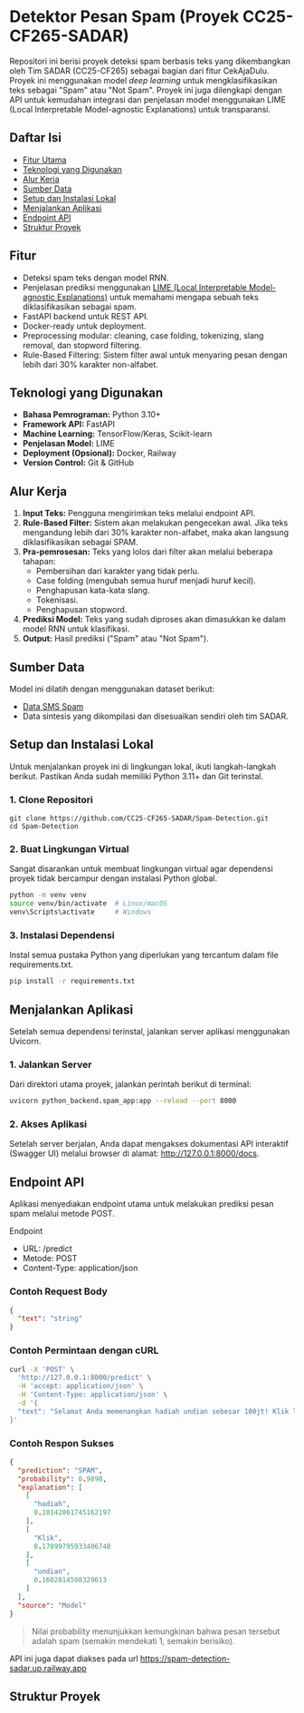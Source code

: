 # Detektor Pesan Spam (Proyek CC25-CF265-SADAR)
Repositori ini berisi proyek deteksi spam berbasis teks yang dikembangkan oleh Tim SADAR (CC25-CF265) sebagai bagian dari fitur CekAjaDulu. Proyek ini menggunakan model _deep learning_ untuk mengklasifikasikan teks sebagai "Spam" atau "Not Spam". Proyek ini juga dilengkapi dengan API untuk kemudahan integrasi dan penjelasan model menggunakan LIME (Local Interpretable Model-agnostic Explanations) untuk transparansi.

## Daftar Isi
- [Fitur Utama](#fitur)
- [Teknologi yang Digunakan](#teknologi-yang-digunakan)
- [Alur Kerja](#alur-kerja)
- [Sumber Data](#sumber-data)
- [Setup dan Instalasi Lokal](#setup-dan-instalasi-lokal)
- [Menjalankan Aplikasi](#menjalankan-aplikasi)
- [Endpoint API](#endpoint-api)
- [Struktur Proyek](#struktur-proyek)

## Fitur
- Deteksi spam teks dengan model RNN.
- Penjelasan prediksi menggunakan [LIME (Local Interpretable Model-agnostic Explanations)](https://github.com/marcotcr/lime) untuk memahami mengapa sebuah teks diklasifikasikan sebagai spam.
- FastAPI backend untuk REST API.
- Docker-ready untuk deployment.
- Preprocessing modular: cleaning, case folding, tokenizing, slang removal, dan stopword filtering.
- Rule-Based Filtering: Sistem filter awal untuk menyaring pesan dengan lebih dari 30% karakter non-alfabet.

## Teknologi yang Digunakan
- **Bahasa Pemrograman:** Python 3.10+
- **Framework API:** FastAPI
- **Machine Learning:** TensorFlow/Keras, Scikit-learn
- **Penjelasan Model:** LIME
- **Deployment (Opsional):** Docker, Railway
- **Version Control:** Git & GitHub

## Alur Kerja
1. **Input Teks:** Pengguna mengirimkan teks melalui endpoint API. 
2. **Rule-Based Filter:** Sistem akan melakukan pengecekan awal. Jika teks mengandung lebih dari 30% karakter non-alfabet, maka akan langsung diklasifikasikan sebagai SPAM. 
3. **Pra-pemrosesan:** Teks yang lolos dari filter akan melalui beberapa tahapan:
   - Pembersihan dari karakter yang tidak perlu.
   - Case folding (mengubah semua huruf menjadi huruf kecil).
   - Penghapusan kata-kata slang.
   - Tokenisasi.
   - Penghapusan stopword.
4. **Prediksi Model:** Teks yang sudah diproses akan dimasukkan ke dalam model RNN untuk klasifikasi. 
5. **Output:** Hasil prediksi ("Spam" atau "Not Spam").

## Sumber Data
Model ini dilatih dengan menggunakan dataset berikut:
- [Data SMS Spam](https://gist.github.com/agtbaskara/a1a7017027cc1df9d35cf06e1e5575b7)
- Data sintesis yang dikompilasi dan disesuaikan sendiri oleh tim SADAR.

## Setup dan Instalasi Lokal
Untuk menjalankan proyek ini di lingkungan lokal, ikuti langkah-langkah berikut. Pastikan Anda sudah memiliki Python 3.11+ dan Git terinstal.
### 1. Clone Repositori
```plaintext
git clone https://github.com/CC25-CF265-SADAR/Spam-Detection.git
cd Spam-Detection
```
### 2. Buat Lingkungan Virtual
Sangat disarankan untuk membuat lingkungan virtual agar dependensi proyek tidak bercampur dengan instalasi Python global.
```bash
python -m venv venv
source venv/bin/activate  # Linux/macOS
venv\Scripts\activate     # Windows
```

### 3. Instalasi Dependensi
Instal semua pustaka Python yang diperlukan yang tercantum dalam file requirements.txt.
```bash
pip install -r requirements.txt
```

## Menjalankan Aplikasi
Setelah semua dependensi terinstal, jalankan server aplikasi menggunakan Uvicorn.
### 1. Jalankan Server
Dari direktori utama proyek, jalankan perintah berikut di terminal:
```bash
uvicorn python_backend.spam_app:app --reload --port 8000
```
### 2. Akses Aplikasi
Setelah server berjalan, Anda dapat mengakses dokumentasi API interaktif (Swagger UI) melalui browser di alamat: http://127.0.0.1:8000/docs.

## Endpoint API 
Aplikasi menyediakan endpoint utama untuk melakukan prediksi pesan spam melalui metode POST.

Endpoint
- URL: /predict
- Metode: POST
- Content-Type: application/json

### Contoh Request Body
```json
{
  "text": "string"
}
```

### Contoh Permintaan dengan cURL
```bash
curl -X 'POST' \
  'http://127.0.0.1:8000/predict' \
  -H 'accept: application/json' \
  -H 'Content-Type: application/json' \
  -d '{
  "text": "Selamat Anda memenangkan hadiah undian sebesar 100jt! Klik link ini sekarang juga!"
}'
```

### Contoh Respon Sukses
```json
{
  "prediction": "SPAM",
  "probability": 0.9898,
  "explanation": [
    [
      "hadiah",
      0.18142061745162197
    ],
    [
      "Klik",
      0.17899795933406748
    ],
    [
      "undian",
      0.1602814598329613
    ]
  ],
  "source": "Model"
}

```
> Nilai probability menunjukkan kemungkinan bahwa pesan tersebut adalah spam (semakin mendekati 1, semakin berisiko).

API ini juga dapat diakses pada url https://spam-detection-sadar.up.railway.app

## Struktur Proyek
```plaintext

```

